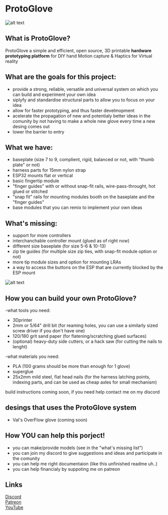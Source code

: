 # ProtoGlove
![alt text](https://github.com/Valsvirtuals/ProtoGlove/blob/main/media/main.png?raw=true)

## What is ProtoGlove?

ProtoGlove a simple and efficient, open source, 3D printable **hardware prototyping platform** for DIY hand Motion capture & Haptics for Virtual reality


## What are the goals for this project:
 
- provide a strong, reliable, versatile and universal system on which you can build and experiment your own idea  
- siplyfy and standardise structural parts to allow you to focus on your idea  
- allow for faster prototyping, and thus faster develmopment  
- acelerate the propagation of new and potentialy better ideas in the comunity by not having to make a whole new glove every time a new desing comes out  
- lower the barrier to entry  


## What we have:

- baseplate (size 7 to 9, complient, rigid, balanced or not, with "thumb plate" or not)  
- harness parts for 15mm nylon strap  
- ESP32 mounts flat or vertical  
- basic fingertip module  
- "finger guides" with or without snap-fit rails, wire-pass-throught, hot glued or stitched  
- "snap fit" rails for mounting modules booth on the baseplate and the "finger guides"  
- base modules that you can remix to implement your own ideas  


## What's missing:

- support for more controllers  
- interchanchable controller mount (glued as of right now)  
- different size baseplate (for size 5-6 & 10-13)  
- zip tie guides (for multiple size zip ties, with snap-fit module option or not)  
- more tip module sizes and option for mounting LRAs  
- a way to access the buttons on the ESP that are currently blocked by the ESP mount  


![alt text](https://github.com/Valsvirtuals/ProtoGlove/blob/main/media/parts.png?raw=true)

## How you can build your own ProtoGlove?

-what tools you need:  
  - 3Dprinter  
  - 2mm or 5/64" drill bit (for reaming holes, you can use a similarly sized screw driver if you don't have one)  
  - 120/180 grit sand paper (for flatening/scratching glued surfaces)
  - (optional) heavy-duty side cutters, or a hack saw (for cutting the nails to lenght)

-what materials you need:  
  - PLA (100 grams should be more than enough for 1 glove)  
  - superglue  
  - 25x2mm mild steel, flat head nails (for the harness latching points, indexing parts, and can be used as cheap axles for small mechanism)  

build instructions coming soon, if you need help contact me on my discord

## desings that uses the ProtoGlove system
- Val's OverFlow glove (coming soon)

## How YOU can help this porject!

- you can make/provide models (see in the "what's missing list")  
- you can join my discord to give suggestions and ideas and participate in the comunity  
- you can help me right documentaion (like this unfinished readme uh..)
- you can help financialy by suppoting me on patreon  


## Links

[Discord](https://discord.gg/g6XpeCnUfG)  
[Patreon](https://www.patreon.com/valsvirtuals)  
[YouTube](https://www.youtube.com/c/WalooW)
